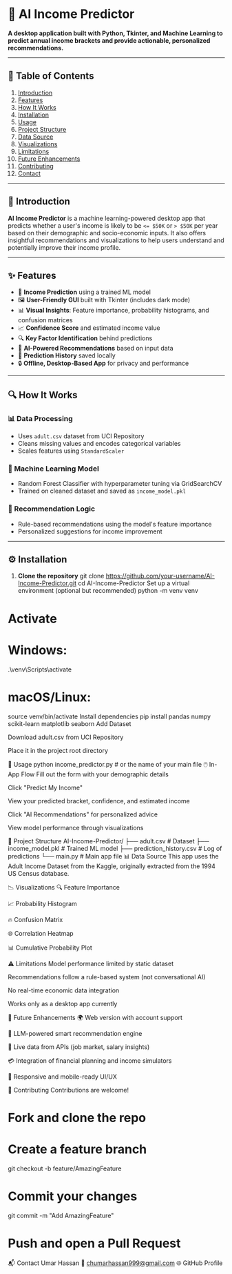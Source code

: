 # 🧠 AI Income Predictor

**A desktop application built with Python, Tkinter, and Machine Learning to predict annual income brackets and provide actionable, personalized recommendations.**

---

## 📌 Table of Contents

1. [Introduction](#introduction)  
2. [Features](#features)  
3. [How It Works](#how-it-works)  
4. [Installation](#installation)  
5. [Usage](#usage)  
6. [Project Structure](#project-structure)  
7. [Data Source](#data-source)  
8. [Visualizations](#visualizations)  
9. [Limitations](#limitations)  
10. [Future Enhancements](#future-enhancements)  
11. [Contributing](#contributing)  
12. [Contact](#contact)  

---

## 🧩 Introduction

**AI Income Predictor** is a machine learning-powered desktop app that predicts whether a user's income is likely to be `<= $50K` or `> $50K` per year based on their demographic and socio-economic inputs. It also offers insightful recommendations and visualizations to help users understand and potentially improve their income profile.

---

## ✨ Features

- 🎯 **Income Prediction** using a trained ML model
- 🖼️ **User-Friendly GUI** built with Tkinter (includes dark mode)
- 📊 **Visual Insights**: Feature importance, probability histograms, and confusion matrices
- 📈 **Confidence Score** and estimated income value
- 🔍 **Key Factor Identification** behind predictions
- 🧠 **AI-Powered Recommendations** based on input data
- 💾 **Prediction History** saved locally
- 🔒 **Offline, Desktop-Based App** for privacy and performance

---

## 🔍 How It Works

### 📊 Data Processing
- Uses `adult.csv` dataset from UCI Repository
- Cleans missing values and encodes categorical variables
- Scales features using `StandardScaler`

### 🤖 Machine Learning Model
- Random Forest Classifier with hyperparameter tuning via GridSearchCV
- Trained on cleaned dataset and saved as `income_model.pkl`

### 🧠 Recommendation Logic
- Rule-based recommendations using the model's feature importance
- Personalized suggestions for income improvement

---

## ⚙️ Installation

1. **Clone the repository**
git clone https://github.com/your-username/AI-Income-Predictor.git
cd AI-Income-Predictor
Set up a virtual environment (optional but recommended)
python -m venv venv
# Activate
# Windows:
.\venv\Scripts\activate
# macOS/Linux:
source venv/bin/activate
Install dependencies
pip install pandas numpy scikit-learn matplotlib seaborn
Add Dataset

Download adult.csv from UCI Repository

Place it in the project root directory

🚀 Usage
python income_predictor.py  # or the name of your main file
🖱️ In-App Flow
Fill out the form with your demographic details

Click "Predict My Income"

View your predicted bracket, confidence, and estimated income

Click "AI Recommendations" for personalized advice

View model performance through visualizations

📁 Project Structure
AI-Income-Predictor/
├── adult.csv               # Dataset
├── income_model.pkl        # Trained ML model
├── prediction_history.csv  # Log of predictions
└── main.py     # Main app file
📊 Data Source
This app uses the Adult Income Dataset from the Kaggle, originally extracted from the 1994 US Census database.

📉 Visualizations
🔍 Feature Importance

📈 Probability Histogram

🔥 Confusion Matrix

🌐 Correlation Heatmap

📊 Cumulative Probability Plot

⚠️ Limitations
Model performance limited by static dataset

Recommendations follow a rule-based system (not conversational AI)

No real-time economic data integration

Works only as a desktop app currently

🚧 Future Enhancements
🌍 Web version with account support

🤖 LLM-powered smart recommendation engine

📡 Live data from APIs (job market, salary insights)

💳 Integration of financial planning and income simulators

📱 Responsive and mobile-ready UI/UX

🤝 Contributing
Contributions are welcome!
# Fork and clone the repo
# Create a feature branch
git checkout -b feature/AmazingFeature
# Commit your changes
git commit -m "Add AmazingFeature"
# Push and open a Pull Request

📬 Contact
Umar Hassan
📧 chumarhassan999@gmail.com
🌐 GitHub Profile

